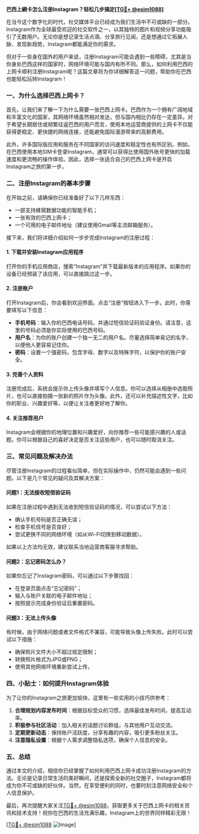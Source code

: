 **巴西上網卡怎么注册Instagram？轻松几步搞定[[TG💪+ @esim1088](https://t.me/s/esim1088)]**

在当今这个数字化的时代，社交媒体平台已经成为我们生活中不可或缺的一部分。Instagram作为全球最受欢迎的社交软件之一，以其独特的图片和视频分享功能吸引了无数用户。无论你是想记录生活点滴、分享旅行见闻，还是想通过它拓展人脉、发现新趋势，Instagram都能满足你的需求。

但对于一些身在国外的用户来说，注册Instagram可能会遇到一些障碍，尤其是当你身处巴西这样的国家时，网络环境可能与国内有所不同。那么，如何利用巴西的上网卡顺利注册Instagram呢？这篇文章将为你详细解答这一问题，帮助你在巴西也能轻松玩转Instagram！

### **一、为什么选择巴西上网卡？**

首先，让我们来了解一下为什么需要一张巴西上网卡。巴西作为一个拥有广阔地域和丰富文化的国家，其网络环境虽然相对发达，但与国内相比仍存在一定差异。对于希望长期居住或频繁往返巴西的用户而言，使用本地运营商提供的上网卡不仅能获得更稳定、更快捷的网络连接，还能避免国际漫游带来的高额费用。

此外，许多国际版应用和服务在不同国家的访问速度和稳定性也有所区别。例如，在巴西使用本地SIM卡登录Instagram，通常可以获得比使用国外账号更快的加载速度和更流畅的操作体验。因此，选择一张适合自己的巴西上网卡是开启Instagram之旅的第一步。

### **二、注册Instagram的基本步骤**

在开始之前，请确保你已经准备好了以下几样东西：
- 一部支持蜂窝数据功能的智能手机；
- 一张有效的巴西上网卡；
- 一个可用的电子邮件地址（建议使用Gmail等主流邮箱服务）。

接下来，我们将详细介绍如何一步步完成Instagram的注册过程：

#### **1. 下载并安装Instagram应用程序**
打开你的手机应用商店，搜索“Instagram”并下载最新版本的应用程序。如果你的设备已经预装了该应用，可以直接跳过这一步。

#### **2. 注册账户**
打开Instagram后，你会看到欢迎界面。点击“注册”按钮进入下一步。此时，你需要填写以下信息：
- **手机号码**：输入你的巴西电话号码，并通过短信验证码验证身份。请注意，这里的号码必须是你实际使用的巴西号码。
- **用户名**：为你的账户创建一个独一无二的用户名。尽量选择简单易记的名字，以便他人更容易记住你。
- **密码**：设置一个强密码，包含字母、数字以及特殊字符，以保护你的账户安全。

#### **3. 完善个人资料**
注册完成后，系统会提示你上传头像并填写个人信息。你可以选择从相册中选取照片，也可以直接拍摄一张新的照片作为头像。此外，还可以补充描述性文字，比如你的职业、兴趣爱好等，以便让关注者更好地了解你。

#### **4. 关注推荐用户**
Instagram会根据你的地理位置和兴趣爱好，向你推荐一些可能感兴趣的人或话题。你可以根据自己的喜好决定是否关注这些用户，也可以随时取消关注。

### **三、常见问题及解决办法**

尽管注册Instagram的过程看似简单，但在实际操作中，仍然可能会遇到一些问题。以下是几个常见的疑问及其解决方案：

#### **问题1：无法接收短信验证码**
如果在注册过程中遇到无法收到短信验证码的情况，可以尝试以下方法：
- 确认手机号码是否正确无误；
- 检查手机信号是否良好；
- 尝试更换不同的网络环境（如从Wi-Fi切换到移动数据）。

如果以上方法均无效，建议联系当地运营商客服寻求帮助。

#### **问题2：忘记密码怎么办？**
如果你忘记了Instagram密码，可以通过以下步骤找回：
- 在登录页面点击“忘记密码”；
- 输入与账户关联的电子邮件地址；
- 按照提示完成身份验证后重置密码。

#### **问题3：无法上传头像**
有时候，由于网络问题或者文件格式不兼容，可能导致头像上传失败。此时可以尝试以下措施：
- 确保照片文件大小不超过规定限制；
- 转换照片格式为JPG或PNG；
- 使用其他网络环境重新尝试上传。

### **四、小贴士：如何提升Instagram体验**

为了让你的Instagram之旅更加愉快，这里有一些实用的小技巧供参考：

1. **合理规划内容发布时间**：根据目标受众的习惯，选择最佳发布时间，提高互动率。
2. **积极参与社区活动**：加入相关的话题讨论群组，与其他用户互动交流。
3. **定期更新动态**：保持账户活跃度，分享有趣的内容，吸引更多粉丝关注。
4. **注意隐私设置**：根据个人需求调整隐私选项，确保个人信息的安全。

### **五、总结**

通过本文的介绍，相信你已经掌握了如何利用巴西上网卡成功注册Instagram的方法。无论是记录日常生活的美好瞬间，还是探索全新的社交圈子，Instagram都将成为你不可或缺的好伙伴。当然，在享受便利的同时，也要时刻注意网络安全和个人信息保护。

最后，再次提醒大家关注[TG💪+ @esim1088](https://t.me/s/esim1088)，获取更多关于巴西上网卡的相关资讯和技术支持！祝你在巴西的生活充满乐趣，Instagram上的世界同样精彩无限！

[[TG💪+ @esim1088](https://t.me/s/esim1088) ![Image](https://i.postimg.cc/4NQfJmqS/Snipaste-2025-05-13-00-14-12.png)]